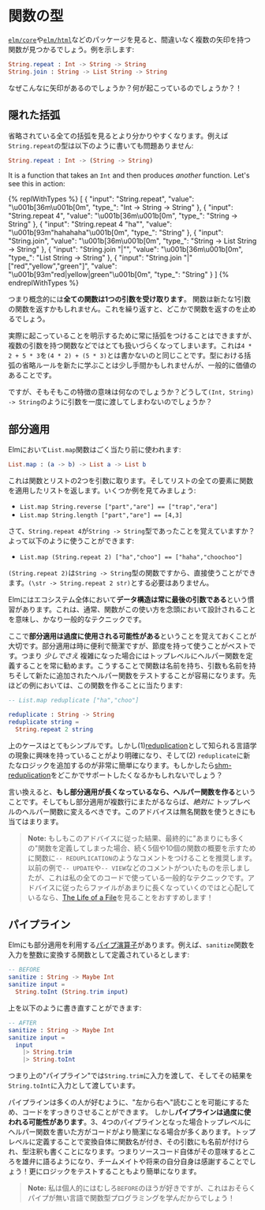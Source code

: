 <!--
# Function Types
-->
# 関数の型

<!--
As you look through packages like [`elm/core`][core] and [`elm/html`][html], you will definitely see functions with multiple arrows. For example:
-->
[`elm/core`][core]や[`elm/html`][html]などのパッケージを見ると、間違いなく複数の矢印を持つ関数が見つかるでしょう。例を示します:


```elm
String.repeat : Int -> String -> String
String.join : String -> List String -> String
```

<!--
Why so many arrows? What is going on here?!
-->
なぜこんなに矢印があるのでしょうか？何が起こっているのでしょうか？！

[core]: https://package.elm-lang.org/packages/elm/core/latest/
[html]: https://package.elm-lang.org/packages/elm/html/latest/


<!--
## Hidden Parentheses
-->
## 隠れた括弧

<!--
It starts to become clearer when you see all the parentheses. For example, it is also valid to write the type of `String.repeat` like this:
-->
省略されている全ての括弧を見るとより分かりやすくなります。例えば`String.repeat`の型は以下のように書いても問題ありません:

```elm
String.repeat : Int -> (String -> String)
```

<!--
It is a function that takes an `Int` and then produces _another_ function. Let's see this in action:
-->
<!-- TODO -->
<!-- 元の文章：
これは`Int`を受け取って _新たな_ 関数を作る関数です。`elm repl`で実行してみると、以下のように動くことが分かります:
-->
It is a function that takes an `Int` and then produces _another_ function. Let's see this in action:

{% replWithTypes %}
[
	{
		"input": "String.repeat",
		"value": "\u001b[36m<function>\u001b[0m",
		"type_": "Int -> String -> String"
	},
	{
		"input": "String.repeat 4",
		"value": "\u001b[36m<function>\u001b[0m",
		"type_": "String -> String"
	},
	{
		"input": "String.repeat 4 \"ha\"",
		"value": "\u001b[93m\"hahahaha\"\u001b[0m",
		"type_": "String"
	},
	{
		"input": "String.join",
		"value": "\u001b[36m<function>\u001b[0m",
		"type_": "String -> List String -> String"
	},
	{
		"input": "String.join \"|\"",
		"value": "\u001b[36m<function>\u001b[0m",
		"type_": "List String -> String"
	},
	{
		"input": "String.join \"|\" [\"red\",\"yellow\",\"green\"]",
		"value": "\u001b[93m\"red|yellow|green\"\u001b[0m",
		"type_": "String"
	}
]
{% endreplWithTypes %}

<!--
So conceptually, **every function accepts one argument.** It may return another function that accepts one argument. Etc. At some point it will stop returning functions.
-->
つまり概念的には**全ての関数は1つの引数を受け取ります**。 関数は新たな1引数の関数を返すかもしれません。これを繰り返すと、どこかで関数を返すのを止めるでしょう。

<!--
We _could_ always put the parentheses to indicate that this is what is really happening, but it starts to get pretty unwieldy when you have multiple arguments. It is the same logic behind writing `4 * 2 + 5 * 3` instead of `(4 * 2) + (5 * 3)`. It means there is a bit extra to learn, but it is so common that it is worth it.
-->
実際に起こっていることを明示するために常に括弧をつけることはできますが、複数の引数を持つ関数などではとても扱いづらくなってしまいます。これは`4 * 2 + 5 * 3`を`(4 * 2) + (5 * 3)`とは書かないのと同じことです。型における括弧の省略ルールを新たに学ぶことは少し手間かもしれませんが、一般的に価値のあることです。

<!--
Fine, but what is the point of this feature in the first place? Why not do `(Int, String) -> String` and give all the arguments at once?
-->
ですが、そもそもこの特徴の意味は何なのでしょうか？どうして`(Int, String) -> String`のように引数を一度に渡してしまわないのでしょうか？

<!--
## Partial Application
-->
## 部分適用

<!--
It is quite common to use the `List.map` function in Elm programs:
-->
Elmにおいて`List.map`関数はごく当たり前に使われます:


```elm
List.map : (a -> b) -> List a -> List b
```

<!--
It takes two arguments: a function and a list. From there it transforms every element in the list with that function. Here are some examples:
-->
これは関数とリストの2つを引数に取ります。そしてリストの全ての要素に関数を適用したリストを返します。いくつか例を見てみましょう:

- `List.map String.reverse ["part","are"] == ["trap","era"]`
- `List.map String.length ["part","are"] == [4,3]`

<!--
Now remember how `String.repeat 4` had type `String -> String` on its own? Well, that means we can say:
-->
さて、`String.repeat 4`が`String -> String`型であったことを覚えていますか？よって以下のように使うことができます:

- `List.map (String.repeat 2) ["ha","choo"] == ["haha","choochoo"]`

<!--
The expression `(String.repeat 2)` is a `String -> String` function, so we can use it directly. No need to say `(\str -> String.repeat 2 str)`.
-->
`(String.repeat 2)`は`String -> String`型の関数ですから、直接使うことができます。`(\str -> String.repeat 2 str)`とする必要はありません。

<!--
Elm also uses the convention that **the data structure is always the last argument** across the ecosystem. This means that functions are usually designed with this possible usage in mind, making this a pretty common technique.
-->
Elmにはエコシステム全体において**データ構造は常に最後の引数である**という慣習があります。これは、通常、関数がこの使い方を念頭において設計されることを意味し、かなり一般的なテクニックです。

<!--
Now it is important to remember that **this can be overused!** It is convenient and clear sometimes, but I find it is best used in moderation. So I always recommend breaking out top-level helper functions when things get even a _little_ complicated. That way it has a clear name, the arguments are named, and it is easy to test this new helper function. In our example, that means creating:
-->
ここで**部分適用は過度に使用される可能性がある**ということを覚えておくことが大切です。部分適用は時に便利で簡潔ですが、節度を持って使うことがベストです。つまり _少しでさえ_ 複雑になった場合にはトップレベルにヘルパー関数を定義することを常に勧めます。こうすることで関数は名前を持ち、引数も名前を持ちそして新たに追加されたヘルパー関数をテストすることが容易になります。先ほどの例においては、この関数を作ることに当たります:

```elm
-- List.map reduplicate ["ha","choo"]

reduplicate : String -> String
reduplicate string =
  String.repeat 2 string
```

<!--
This case is really simple, but (1) it is now clearer that I am interested in the linguistic phenomenon known as [reduplication](https://en.wikipedia.org/wiki/Reduplication) and (2) it will be quite easy to add new logic to `reduplicate` as my program evolves. Maybe I want [shm-reduplication](https://en.wikipedia.org/wiki/Shm-reduplication) support at some point?
-->
上のケースはとてもシンプルです。しかし(1)[reduplication](https://en.wikipedia.org/wiki/Reduplication)として知られる言語学の現象に興味を持っていることがより明確になり、そして(2) `reduplicate`に新たなロジックを追加するのが非常に簡単になります。もしかしたら[shm-reduplication](https://en.wikipedia.org/wiki/Shm-reduplication)をどこかでサポートしたくなるかもしれないでしょう？


<!--
In other words, **if your partial application is getting long, make it a helper function.** And if it is multi-line, it should _definitely_ be turned into a top-level helper! This advice applies to using anonymous functions too.
-->
言い換えると、**もし部分適用が長くなっているなら、ヘルパー関数を作る**ということです。そしてもし部分適用が複数行にまたがるならば、_絶対に_ トップレベルのヘルパー関数に変えるべきです。このアドバイスは無名関数を使うときにも当てはまります。

<!--
> **Note:** If you are ending up with “too many” functions when you use this advice, I recommend using comments like `-- REDUPLICATION` to give an overview of the next five or ten functions. Old school! I have shown this with `-- UPDATE` and `-- VIEW` comments in previous examples, but it is a generic technique that I use in all my code. And if you are worried about files getting too long with this advice, I recommend watching [The Life of a File](https://youtu.be/XpDsk374LDE)!
-->
> **Note:** もしもこのアドバイスに従った結果、最終的に"あまりにも多くの"関数を定義してしまった場合、続く5個や10個の関数の概要を示すために関数に`-- REDUPLICATION`のようなコメントをつけることを推奨します。以前の例で`-- UPDATE`や`-- VIEW`などのコメントがついたものを示しましたが、これは私の全てのコードで使っている一般的なテクニックです。アドバイスに従ったらファイルがあまりに長くなっていくのではと心配しているなら、[The Life of a File](https://youtu.be/XpDsk374LDE)を見ることをおすすめします！

<!--

## Pipelines
-->
## パイプライン

<!--
Elm also has a [pipe operator][pipe] that relies on partial application. For example, say we have a `sanitize` function for turning user input into integers:
-->
Elmにも部分適用を利用する[パイプ演算子][pipe]があります。例えば、`sanitize`関数を入力を整数に変換する関数として定義されているとします:

```elm
-- BEFORE
sanitize : String -> Maybe Int
sanitize input =
  String.toInt (String.trim input)
```

<!--
We can rewrite it like this:
-->
上を以下のように書き直すことができます:

```elm
-- AFTER
sanitize : String -> Maybe Int
sanitize input =
  input
    |> String.trim
    |> String.toInt
```

<!--
So in this “pipeline” we pass the input to `String.trim` and then that gets passed along to `String.toInt`.
-->
つまり上の"パイプライン"では`String.trim`に入力を渡して、そしてその結果を`String.toInt`に入力として渡しています。

<!--
This is neat because it allows a “left-to-right” reading that many people like, but **pipelines can be overused!** When you have three or four steps, the code often gets clearer if you break out a top-level helper function. Now the transformation has a name. The arguments are named. It has a type annotation. It is much more self-documenting that way, and your teammates and your future self will appreciate it! Testing the logic gets easier too.
-->
パイプラインは多くの人が好むように、"左から右へ"読むことを可能にするため、コードをすっきりさせることができます。 しかし**パイプラインは過度に使われる可能性があります**。3、4つのパイプラインとなった場合トップレベルにヘルパー関数を書いた方がコードがより簡潔になる場合が多くあります。トップレベルに定義することで変換自体に関数名が付き、その引数にも名前が付けられ、型注釈も書くことになります。つまりソースコード自体がその意味するところを雄弁に語るようになり、チームメイトや将来の自分自身は感謝することでしょう！更にロジックをテストすることもより簡単になります。

<!--
> **Note:** I personally prefer the `BEFORE`, but perhaps that is just because I learned functional programming in languages without pipes!
-->
> **Note:** 私は個人的にはむしろ`BEFORE`のほうが好きですが、これはおそらくパイプが無い言語で関数型プログラミングを学んだからでしょう！

[pipe]: https://package.elm-lang.org/packages/elm/core/latest/Basics#|&gt;

